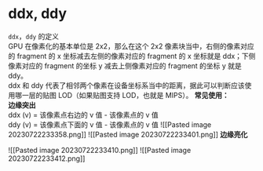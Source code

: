 
# ddx, ddy
`ddx`，`ddy` 的定义  
GPU 在像素化的基本单位是 2x2，那么在这个 2x2 像素块当中，右侧的像素对应的 fragment 的 x 坐标减去左侧的像素对应的 fragment 的 x 坐标就是 ddx；下侧像素对应的 fragment 的坐标 y 减去上侧像素对应的 fragment 的坐标 y 就是 ddy。  
ddx 和 ddy 代表了相邻两个像素在设备坐标系当中的距离，据此可以判断应该使用哪一层的贴图 LOD（如果贴图支持 LOD，也就是 MIPS）。
**常见使用：**  
**边缘突出**  
ddx (v) = 该像素点右边的 v 值 - 该像素点的 v 值  
ddy (v) = 该像素点下面的 v 值 - 该像素点的 v 值
![[Pasted image 20230722233358.png]]
![[Pasted image 20230722233401.png]]
**边缘亮化**  

![[Pasted image 20230722233410.png]]
![[Pasted image 20230722233412.png]]